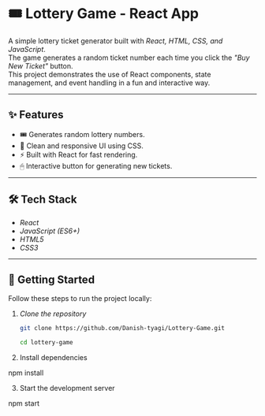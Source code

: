 # 🎟 Lottery Game - React App  

A simple lottery ticket generator built with *React, HTML, CSS, and JavaScript*.  
The game generates a random ticket number each time you click the *"Buy New Ticket"* button.  
This project demonstrates the use of React components, state management, and event handling in a fun and interactive way.  

---

## ✨ Features
- 🎟 Generates random lottery numbers.  
- 🎨 Clean and responsive UI using CSS.  
- ⚡ Built with React for fast rendering.  
- 🖱 Interactive button for generating new tickets.  

---

## 🛠 Tech Stack
- *React*  
- *JavaScript (ES6+)*  
- *HTML5*  
- *CSS3*  

---

## 🚀 Getting Started

Follow these steps to run the project locally:

1. *Clone the repository*
   ```bash
   git clone https://github.com/Danish-tyagi/Lottery-Game.git

   cd lottery-game

2. Install dependencies

npm install


3. Start the development server

npm start
